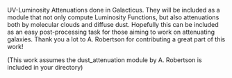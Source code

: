 UV-Luminosity Attenuations done in Galacticus. They will be included as a module that not only compute Luminosity Functions, but also attenuations both by molecular clouds and diffuse dust.
Hopefully this can be included as an easy post-processing task for those aiming to work on attenuating galaxies. Thank you a lot to A. Robertson for contributing a great part of this work!



(This work assumes the dust_attenuation module by A. Robertson is included in your directory)
